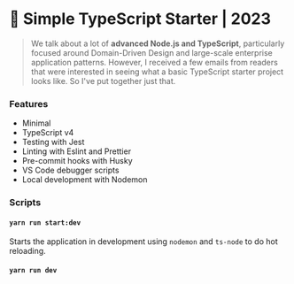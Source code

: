 # 🧰 Simple TypeScript Starter | 2023

> We talk about a lot of **advanced Node.js and TypeScript**, particularly focused around Domain-Driven Design and large-scale enterprise application patterns. However, I received a few emails from readers that were interested in seeing what a basic TypeScript starter project looks like. So I've put together just that.

### Features

- Minimal
- TypeScript v4
- Testing with Jest
- Linting with Eslint and Prettier
- Pre-commit hooks with Husky
- VS Code debugger scripts
- Local development with Nodemon

### Scripts

#### `yarn run start:dev`

Starts the application in development using `nodemon` and `ts-node` to do hot reloading.

#### `yarn run dev`
